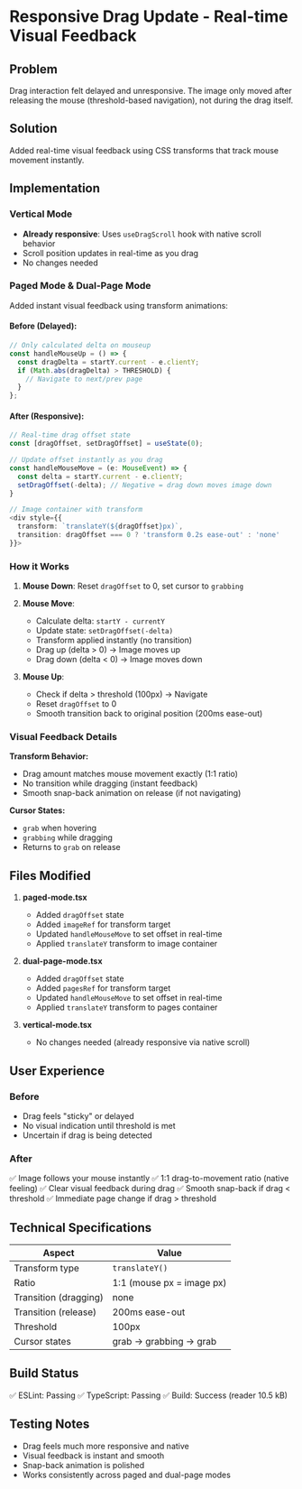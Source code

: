# Responsive Drag Update - Real-time Visual Feedback

## Problem

Drag interaction felt delayed and unresponsive. The image only moved after releasing the mouse (threshold-based navigation), not during the drag itself.

## Solution

Added real-time visual feedback using CSS transforms that track mouse movement instantly.

## Implementation

### Vertical Mode

- **Already responsive**: Uses `useDragScroll` hook with native scroll behavior
- Scroll position updates in real-time as you drag
- No changes needed

### Paged Mode & Dual-Page Mode

Added instant visual feedback using transform animations:

#### Before (Delayed):

```typescript
// Only calculated delta on mouseup
const handleMouseUp = () => {
  const dragDelta = startY.current - e.clientY;
  if (Math.abs(dragDelta) > THRESHOLD) {
    // Navigate to next/prev page
  }
};
```

#### After (Responsive):

```typescript
// Real-time drag offset state
const [dragOffset, setDragOffset] = useState(0);

// Update offset instantly as you drag
const handleMouseMove = (e: MouseEvent) => {
  const delta = startY.current - e.clientY;
  setDragOffset(-delta); // Negative = drag down moves image down
}

// Image container with transform
<div style={{
  transform: `translateY(${dragOffset}px)`,
  transition: dragOffset === 0 ? 'transform 0.2s ease-out' : 'none'
}}>
```

### How it Works

1. **Mouse Down**: Reset `dragOffset` to 0, set cursor to `grabbing`

2. **Mouse Move**:
   - Calculate delta: `startY - currentY`
   - Update state: `setDragOffset(-delta)`
   - Transform applied instantly (no transition)
   - Drag up (delta > 0) → Image moves up
   - Drag down (delta < 0) → Image moves down

3. **Mouse Up**:
   - Check if delta > threshold (100px) → Navigate
   - Reset `dragOffset` to 0
   - Smooth transition back to original position (200ms ease-out)

### Visual Feedback Details

**Transform Behavior:**

- Drag amount matches mouse movement exactly (1:1 ratio)
- No transition while dragging (instant feedback)
- Smooth snap-back animation on release (if not navigating)

**Cursor States:**

- `grab` when hovering
- `grabbing` while dragging
- Returns to `grab` on release

## Files Modified

1. **paged-mode.tsx**
   - Added `dragOffset` state
   - Added `imageRef` for transform target
   - Updated `handleMouseMove` to set offset in real-time
   - Applied `translateY` transform to image container

2. **dual-page-mode.tsx**
   - Added `dragOffset` state
   - Added `pagesRef` for transform target
   - Updated `handleMouseMove` to set offset in real-time
   - Applied `translateY` transform to pages container

3. **vertical-mode.tsx**
   - No changes needed (already responsive via native scroll)

## User Experience

### Before

- Drag feels "sticky" or delayed
- No visual indication until threshold is met
- Uncertain if drag is being detected

### After

✅ Image follows your mouse instantly
✅ 1:1 drag-to-movement ratio (native feeling)
✅ Clear visual feedback during drag
✅ Smooth snap-back if drag < threshold
✅ Immediate page change if drag > threshold

## Technical Specifications

| Aspect                | Value                     |
| --------------------- | ------------------------- |
| Transform type        | `translateY()`            |
| Ratio                 | 1:1 (mouse px = image px) |
| Transition (dragging) | none                      |
| Transition (release)  | 200ms ease-out            |
| Threshold             | 100px                     |
| Cursor states         | grab → grabbing → grab    |

## Build Status

✅ ESLint: Passing
✅ TypeScript: Passing
✅ Build: Success (reader 10.5 kB)

## Testing Notes

- Drag feels much more responsive and native
- Visual feedback is instant and smooth
- Snap-back animation is polished
- Works consistently across paged and dual-page modes
